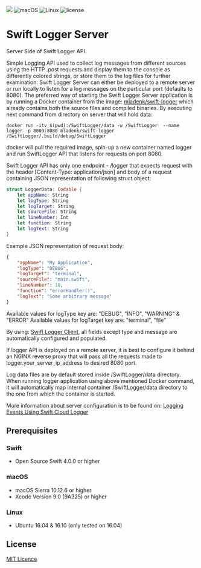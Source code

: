 ![](https://img.shields.io/badge/Swift-4.0-orange.svg?style=flat)
![macOS](https://img.shields.io/badge/os-macOS-green.svg?style=flat)
![Linux](https://img.shields.io/badge/os-linux-green.svg?style=flat)
![license](https://img.shields.io/github/license/mashape/apistatus.svg?style=flat)


# Swift Logger Server

Server Side of Swift Logger API.

Simple Logging API used to collect log messages from different sources using the HTTP .post requests and display them to the console as differently colored strings, or store them to the log files for further examination. Swift Logger Server can either be deployed to a remote server or run locally to listen for a log messages on the particular port (defaults to 8080).
The preferred way of starting the Swift Logger Server application is by running a Docker container from the image: [mladenk/swift-logger](https://hub.docker.com/r/mladenk/swift-logger/) which already contains both the source files and compiled binaries. By executing next command from directory on server that will hold data:

```docker
docker run -itv $(pwd):/SwiftLogger/data -w /SwiftLogger  --name logger -p 8080:8080 mladenk/swift-logger /SwiftLogger/.build/debug/SwiftLogger
```

docker will pull the required image, spin-up a new container named logger and run SwiftLogger API that listens for requests on port 8080.

Swift Logger API has only one endpoint - /logger that expects request with the header [Content-Type: application/json] and body of a request containing JSON representation of following struct object:

```swift
struct LoggerData: Codable {
    let appName: String
    let logType: String
    let logTarget: String
    let sourceFile: String
    let lineNumber: Int
    let function: String
    let logText: String
}
```

Example JSON representation of request body:
```json
{
    "appName": "My Application",
    "logType": "DEBUG",                 
    "logTarget": "terminal",
    "sourceFile": "main.swift",
    "lineNumber": 10,
    "function": "errorHandler()",
    "logText": "Some arbitrary message"
}
```

Available values for logType key are: "DEBUG", "INFO", "WARNING" & "ERROR"
Available values for logTarget key are: "terminal", "file"

By using: [Swift Logger Client](https://github.com/Mladen-K/Swift-Logger-Client), all fields except type and message are automatically configured and populated.

If logger API is deployed on a remote server, it is best to configure it behind an NGINX reverse proxy that will pass all the requests made to logger.your_server_ip_address to desired 8080 port.

Log data files are by default stored inside /SwiftLogger/data directory. When running logger application using above mentioned Docker command, it will automatically map internal container /SwiftLogger/data directory to the one from which the container is started.

More information about server configuration is to be found on: [Logging Events Using Swift Cloud Logger](http://craftwell.io/logging-events-using-swift-cloud-logger/)


## Prerequisites

### Swift
* Open Source Swift 4.0.0 or higher

### macOS
* macOS Sierra 10.12.6 or higher
* Xcode Version 9.0 (9A325) or higher

### Linux
* Ubuntu 16.04 & 16.10 (only tested on 16.04)


## License
[MIT Licence](https://github.com/Mladen-K/Swift-Logger-Server/blob/master/LICENSE)

